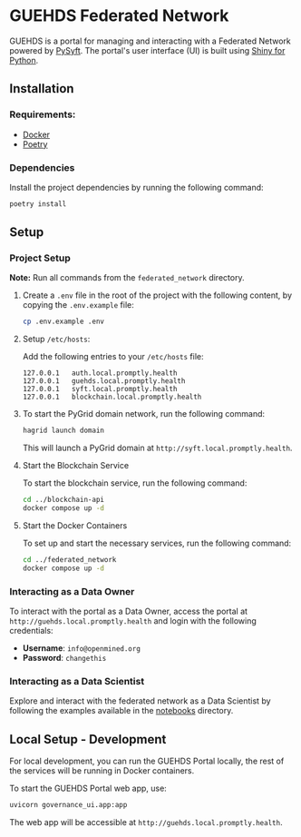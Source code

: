# GUEHDS Federated Network

GUEHDS is a portal for managing and interacting with a Federated Network powered by [PySyft](https://github.com/OpenMined/PySyft). The portal's user interface (UI) is built using [Shiny for Python](https://shiny.posit.co/py/).


## Installation

### Requirements:

- [Docker](https://www.docker.com/)
- [Poetry](https://python-poetry.org/)

### Dependencies

Install the project dependencies by running the following command:

```bash
poetry install
```


## Setup

### Project Setup

**Note:** Run all commands from the `federated_network` directory.

1. Create a `.env` file in the root of the project with the following content, by copying the `.env.example` file:

    ```bash
    cp .env.example .env
    ```

2. Setup `/etc/hosts`:

    Add the following entries to your `/etc/hosts` file:

    ```
    127.0.0.1   auth.local.promptly.health
    127.0.0.1   guehds.local.promptly.health
    127.0.0.1   syft.local.promptly.health
    127.0.0.1   blockchain.local.promptly.health
    ```

3. To start the PyGrid domain network, run the following command:

    ```bash
    hagrid launch domain
    ```

    This will launch a PyGrid domain at `http://syft.local.promptly.health`.

4. Start the Blockchain Service

    To start the blockchain service, run the following command:

    ```bash
    cd ../blockchain-api
    docker compose up -d
    ```

5. Start the Docker Containers

    To set up and start the necessary services, run the following command:

    ```bash
    cd ../federated_network
    docker compose up -d
    ```

### Interacting as a Data Owner

To interact with the portal as a Data Owner, access the portal at `http://guehds.local.promptly.health` and login with the following credentials:

- **Username**: `info@openmined.org`
- **Password**: `changethis`

### Interacting as a Data Scientist

Explore and interact with the federated network as a Data Scientist by following the examples available in the [notebooks](./notebooks) directory.


## Local Setup - Development

For local development, you can run the GUEHDS Portal locally, the rest of the services will be running in Docker containers.

To start the GUEHDS Portal web app, use:

```bash
uvicorn governance_ui.app:app
```

The web app will be accessible at `http://guehds.local.promptly.health`.
